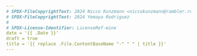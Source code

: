 ```yaml
---
# SPDX-FileCopyrightText: 2024 Nicco Kunzmann <niccokunzmann@rambler.ru>
# SPDX-FileCopyrightText: 2024 Yemaya Rodriguez
#
# SPDX-License-Identifier: LicenseRef-mine
date = '{{ .Date }}'
draft = true
title = '{{ replace .File.ContentBaseName "-" " " | title }}'
---
```

